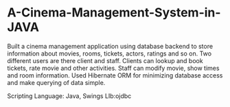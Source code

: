 # A-Cinema-Management-System-in-JAVA

Built a cinema management application using database backend to store information about movies,
rooms, tickets, actors, ratings and so on. Two different users are there client and staff. Clients can
lookup and book tickets, rate movie and other activities. Staff can modify movie, show times and room
information. Used Hibernate ORM for minimizing database access and make querying of data simple.


Scripting Language: Java, Swings
LIb:ojdbc
